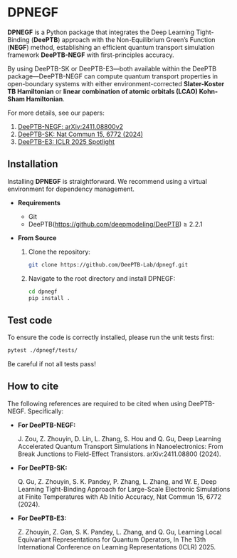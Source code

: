 # DPNEGF

**DPNEGF** is a Python package that integrates the Deep Learning Tight-Binding (**DeePTB**) approach with the Non-Equilibrium Green’s Function (**NEGF**) method, establishing an efficient quantum transport simulation framework **DeePTB-NEGF** with first-principles accuracy. 

By using DeePTB-SK or DeePTB-E3—both available within the DeePTB package—DeePTB-NEGF can compute quantum transport properties in open-boundary systems with either environment-corrected **Slater-Koster TB Hamiltonian** or **linear combination of atomic orbitals (LCAO) Kohn-Sham Hamiltonian**.


For more details, see our papers:
  1. [DeePTB-NEGF: arXiv:2411.08800v2](https://arxiv.org/abs/2411.08800v2)
  2. [DeePTB-SK: Nat Commun 15, 6772 (2024)](https://doi.org/10.1038/s41467-024-51006-4)
  3. [DeePTB-E3: ICLR 2025 Spotlight](https://openreview.net/forum?id=kpq3IIjUD3)


## Installation

Installing **DPNEGF** is straightforward. We recommend using a virtual environment for dependency management.

- **Requirements**
  - Git
  - DeePTB(https://github.com/deepmodeling/DeePTB) ≥ 2.2.1

- **From Source**
    1. Clone the repository:
        ```bash
        git clone https://github.com/DeePTB-Lab/dpnegf.git
        ```
    2. Navigate to the root directory and install DPNEGF:
        ```bash
        cd dpnegf
        pip install .
        ```
## Test code 

To ensure the code is correctly installed, please run the unit tests first:
```bash
pytest ./dpnegf/tests/
```
Be careful if not all tests pass!


## How to cite

The following references are required to be cited when using DeePTB-NEGF. Specifically:

- **For DeePTB-NEGF:**
  
    J. Zou, Z. Zhouyin, D. Lin, L. Zhang, S. Hou and Q. Gu, Deep Learning Accelerated Quantum Transport Simulations in Nanoelectronics: From Break Junctions to Field-Effect Transistors. arXiv:2411.08800 (2024).


- **For DeePTB-SK:**

    Q. Gu, Z. Zhouyin, S. K. Pandey, P. Zhang, L. Zhang, and W. E, Deep Learning Tight-Binding Approach for Large-Scale Electronic Simulations at Finite Temperatures with Ab Initio Accuracy, Nat Commun 15, 6772 (2024).
  
- **For DeePTB-E3:**
  
    Z. Zhouyin, Z. Gan, S. K. Pandey, L. Zhang, and Q. Gu, Learning Local Equivariant Representations for Quantum Operators, In The 13th International Conference on Learning Representations (ICLR) 2025. 